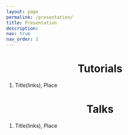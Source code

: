 ```yaml
---
layout: page
permalink: /presentation/
title: Presentation
description:
nav: true
nav_order: 3
---
```


<style>
h1 {text-align: center;}
</style>

<h1>Tutorials</h1>
  
  1. Title(links), Place

<h1>Talks</h1>
  
  1. Title(links), Place